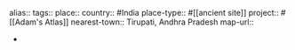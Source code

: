 alias::
tags::
place::
country:: #India 
place-type:: #[[ancient site]] project:: #[[Adam's Atlas]] 
nearest-town:: Tirupati, Andhra Pradesh
map-url::

-